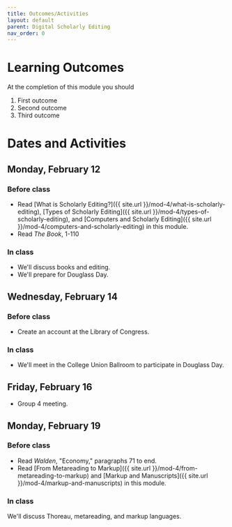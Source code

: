 ```yaml
---
title: Outcomes/Activities
layout: default
parent: Digital Scholarly Editing
nav_order: 0
---
```

# Learning Outcomes

At the completion of this module you should

1. First outcome
2. Second outcome
3. Third outcome

# Dates and Activities

## Monday, February 12

### Before class

- Read [What is Scholarly Editing?]({{ site.url }}/mod-4/what-is-scholarly-editing), [Types of Scholarly Editing]({{ site.url }}/mod-4/types-of-scholarly-editing), and [Computers and Scholarly Editing]({{ site.url }}/mod-4/computers-and-scholarly-editing) in this module.
- Read *The Book*, 1-110

### In class

- We'll discuss books and editing.
- We'll prepare for Douglass Day.

## Wednesday, February 14

### Before class

- Create an account at the Library of Congress.

### In class

- We'll meet in the College Union Ballroom to participate in Douglass Day.

## Friday, February 16

- Group 4 meeting.

## Monday, February 19

### Before class

- Read *Walden*, "Economy," paragraphs 71 to end.
- Read [From Metareading to Markup]({{ site.url }}/mod-4/from-metareading-to-markup) and [Markup and Manuscripts]({{ site.url }}/mod-4/markup-and-manuscripts) in this module.

### In class

We'll discuss Thoreau, metareading, and markup languages.